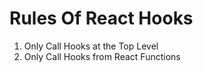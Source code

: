 # Rules Of React Hooks

1. Only Call Hooks at the Top Level
2. Only Call Hooks from React Functions

